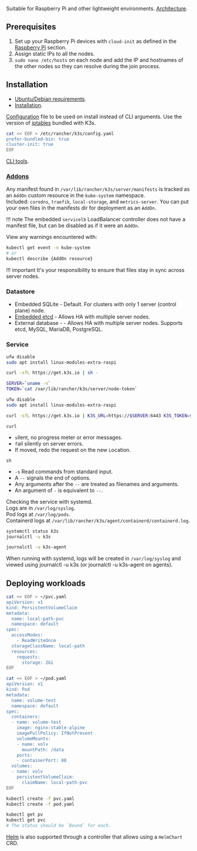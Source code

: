 Suitable for Raspberry Pi and other lightweight environments. [Architecture](https://docs.k3s.io/architecture).

## Prerequisites

1. Set up your Raspberry Pi devices with `cloud-init` as defined in the [Raspberry Pi](/reference/rpi/) section.
2. Assign static IPs to all the nodes. 
3. `sudo nano /etc/hosts` on each node and add the IP and hostnames of the other nodes so they can resolve during the join process.

## Installation

* [Ubuntu/Debian requirements](https://docs.k3s.io/advanced#ubuntu--debian).
* [Installation](https://docs.k3s.io/installation).

[Configuration](https://docs.k3s.io/installation/configuration) file to be used on install instead of CLI arguments. Use the version of [iptables](https://docs.k3s.io/advanced#old-iptables-versions) bundled with K3s.
```sh title="On the node being configured"
cat << EOF > /etc/rancher/k3s/config.yaml
prefer-bundled-bin: true
cluster-init: true
EOF
```

[CLI tools](https://docs.k3s.io/cli).

### [Addons](https://docs.k3s.io/installation/packaged-components)

Any manifest found in `/var/lib/rancher/k3s/server/manifests` is tracked as an `AddOn` custom resource in the `kube-system` namespace.  
Included: `coredns`, `traefik`, `local-storage`, and `metrics-server`. You can put your own files in the manifests dir for deployment as an `AddOn`.

!!! note
    The embedded `servicelb` LoadBalancer controller does not have a manifest file, but can be disabled as if it were an `AddOn`.

View any warnings encountered with:
```sh
kubectl get event -n kube-system
# or
kubectl describe {AddOn resource}
```

!!! important
    It's your responsibility to ensure that files stay in sync across server nodes.

### Datastore

* Embedded SQLite - Default. For clusters with only 1 server (control plane) node.
* [Embedded etcd](https://docs.k3s.io/datastore/ha-embedded) - Allows HA with multiple server nodes.
* External database - - Allows HA with multiple server nodes. Supports etcd, MySQL, MariaDB, PostgreSQL.

### Service

```sh title="Server node (control plane)"
ufw disable
sudo apt install linux-modules-extra-raspi

curl -sfL https://get.k3s.io | sh -
```
```sh
SERVER=`uname -n`
TOKEN=`cat /var/lib/rancher/k3s/server/node-token`
```

```sh title="Agent node (worker node)"
ufw disable
sudo apt install linux-modules-extra-raspi

curl -sfL https://get.k3s.io | K3S_URL=https://$SERVER:6443 K3S_TOKEN=$TOKEN sh -
```

`curl`

* `s`ilent, no progress meter or error messages.
* `f`ail silently on server errors.
* If moved, redo the request on the new `L`ocation.

`sh`

* `-s` Read commands from standard input.
* A `--` signals the end of options.
* Any arguments after the `--` are treated as filenames and arguments.  
* An argument of `-` is equivalent to `--`.

Checking the service with systemd.  
Logs are in `/var/log/syslog`.  
Pod logs at `/var/log/pods`.  
Containerd logs at `/var/lib/rancher/k3s/agent/containerd/containerd.log`.
```sh title="On server nodes"
systemctl status k3s
journalctl -u k3s
```
```sh title="On agent nodes"
journalctl -u k3s-agent
```

When running with systemd, logs will be created in `/var/log/syslog` and viewed using journalctl -u k3s (or journalctl -u k3s-agent on agents).

## Deploying workloads

```sh title="On the control plane"
cat << EOF > ~/pvc.yaml
apiVersion: v1
kind: PersistentVolumeClaim
metadata:
  name: local-path-pvc
  namespace: default
spec:
  accessModes:
    - ReadWriteOnce
  storageClassName: local-path
  resources:
    requests:
      storage: 2Gi
EOF
```
```sh
cat << EOF > ~/pod.yaml
apiVersion: v1
kind: Pod
metadata:
  name: volume-test
  namespace: default
spec:
  containers:
  - name: volume-test
    image: nginx:stable-alpine
    imagePullPolicy: IfNotPresent
    volumeMounts:
    - name: volv
      mountPath: /data
    ports:
    - containerPort: 80
  volumes:
  - name: volv
    persistentVolumeClaim:
      claimName: local-path-pvc
EOF
```
```sh
kubectl create -f pvc.yaml
kubectl create -f pod.yaml

kubectl get pv
kubectl get pvc
# The status should be `Bound` for each.
```

[Helm](https://docs.k3s.io/helm) is also supported through a controller that allows using a `HelmChart` CRD.